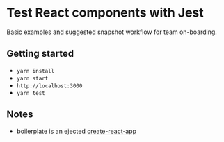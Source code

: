 # Test React components with Jest

Basic examples and suggested snapshot workflow for team on-boarding.

## Getting started

  * `yarn install`
  * `yarn start`
  * `http://localhost:3000`
  * `yarn test`

## Notes

  * boilerplate is an ejected [create-react-app](https://github.com/facebookincubator/create-react-app)
